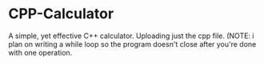 # CPP-Calculator
A simple, yet effective C++ calculator. Uploading just the cpp file.
(NOTE: i plan on writing a while loop so the program doesn't close after you're done with one operation.
